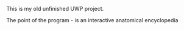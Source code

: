 This is my old unfinished UWP project.

The point of the program - is an interactive anatomical encyclopedia
